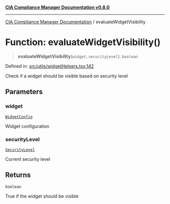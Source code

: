 [**CIA Compliance Manager Documentation v0.8.0**](../README.md)

***

[CIA Compliance Manager Documentation](../globals.md) / evaluateWidgetVisibility

# Function: evaluateWidgetVisibility()

> **evaluateWidgetVisibility**(`widget`, `securityLevel`): `boolean`

Defined in: [src/utils/widgetHelpers.tsx:142](https://github.com/Hack23/cia-compliance-manager/blob/78912779fad2796d4afcf9e0a863cca80a66b25f/src/utils/widgetHelpers.tsx#L142)

Check if a widget should be visible based on security level

## Parameters

### widget

[`WidgetConfig`](../interfaces/WidgetConfig.md)

Widget configuration

### securityLevel

[`SecurityLevel`](../type-aliases/SecurityLevel.md)

Current security level

## Returns

`boolean`

True if the widget should be visible
